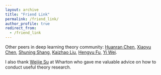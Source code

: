 ```yaml
---
layout: archive
title: "Friend Link"
permalink: /friend_link/
author_profile: true
redirect_from:
  - /friend_link
---
```


Other peers in deep learning theory community: [Huanran Chen](https://huanranchen.github.io/), [Xiaoyu Chen](https://xiaoyuchen.me/), [Shuning Shang](https://nooraovo.github.io), [Kaizhao Liu](https://openreview.net/profile?id=~Kaizhao_Liu1), [Hengyu Fu](https://dblp.org/pid/352/5349.html), [Yi Wei](https://yee-millennium.github.io/).

I also thank [Weijie Su](https://www.weijie-su.com/) at Wharton who gave me valuable advice on how to conduct useful theory research.

